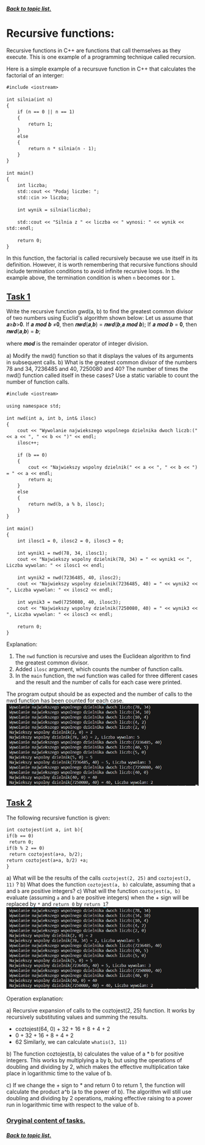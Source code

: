 ##### [Back to topic list.](/first_semester_C++/first_semester_C++.md)
# Recursive functions:
<!--
Funkcje rekurencyjne w języku C++ to funkcje, które wywołują same siebie w trakcie swojego wykonywania. To jest jeden z przykładów techniki programowania zwanej rekurencją.

Oto prosty przykład funkcji rekurencyjnej w C++, która oblicza silnię liczby całkowitej:
```
#include <iostream>

int silnia(int n)
{
    if (n == 0 || n == 1)
    {
        return 1;
    }
    else 
    {
        return n * silnia(n - 1);
    }
}

int main()
{
    int liczba;
    std::cout << "Podaj liczbe: ";
    std::cin >> liczba;

    int wynik = silnia(liczba);

    std::cout << "Silnia z " << liczba << " wynosi: " << wynik << std::endl;

    return 0;
}
```
W tej funkcji silnia jest wywoływana rekurencyjnie, ponieważ w jej definicji używamy samej siebie. Warto jednak pamiętać, że funkcje rekurencyjne powinny zawierać warunki zakończenia, aby uniknąć nieskończonych pętli rekurencyjnych. W powyższym przykładzie warunkiem zakończenia jest, gdy n przyjmuje wartość 0 lub 1.
-->
Recursive functions in C++ are functions that call themselves as they execute. This is one example of a programming technique called recursion.

Here is a simple example of a recursuve function in C++ that calculates the factorial of an interger:
```
#include <iostream>

int silnia(int n)
{
    if (n == 0 || n == 1)
    {
        return 1;
    }
    else 
    {
        return n * silnia(n - 1);
    }
}

int main()
{
    int liczba;
    std::cout << "Podaj liczbe: ";
    std::cin >> liczba;

    int wynik = silnia(liczba);

    std::cout << "Silnia z " << liczba << " wynosi: " << wynik << std::endl;

    return 0;
}
```
In this function, the factorial is called recursively because we use itself in its definition. However, it is worth remembering that recursive functions should include termination conditions to avoid infinite recursive loops. In the example above, the termination condition is when `n` becomes `0`or `1`.
## [Task 1](/first_semester_C++/19_11_23/najwiekszy_wspolny_dzielnik.cpp)
Write the recursive function gwd(a, b) to find the greatest common divisor of two numbers using Euclid's algorithm
shown below:
Let us assume that 𝒂≥𝒃>𝟎.
If 𝒂 𝒎𝒐𝒅 𝒃 ≠𝟎, then 𝒏𝒘𝒅(𝒂,𝒃) = 𝒏𝒘𝒅(𝒃,𝒂 𝒎𝒐𝒅 𝒃);
If 𝒂 𝒎𝒐𝒅 𝒃 = 𝟎, then 𝒏𝒘𝒅(𝒂,𝒃) = 𝒃;
 
where 𝒎𝒐𝒅 is the remainder operator of integer division.
 
a) Modify the nwd() function so that it displays the values ​​of its arguments in subsequent calls.
b) What is the greatest common divisor of the numbers 78 and 34, 7236485 and 40, 7250080 and 40? The number of times the nwd() function called itself in
these cases? Use a static variable to count the number of function calls.
```
#include <iostream>

using namespace std;

int nwd(int a, int b, int& ilosc)
{
    cout << "Wywolanie najwiekszego wspolnego dzielnika dwoch liczb:(" << a << ", " << b << ")" << endl;
    ilosc++;

    if (b == 0)
    {
        cout << "Najwiekszy wspolny dzielnik(" << a << ", " << b << ") = " << a << endl;
        return a;
    }
    else
    {
        return nwd(b, a % b, ilosc);
    }
}

int main()
{
    int ilosc1 = 0, ilosc2 = 0, ilosc3 = 0;

    int wynik1 = nwd(78, 34, ilosc1);
    cout << "Najwiekszy wspolny dzielnik(78, 34) = " << wynik1 << ", Liczba wywolan: " << ilosc1 << endl;

    int wynik2 = nwd(7236485, 40, ilosc2);
    cout << "Najwiekszy wspolny dzielnik(7236485, 40) = " << wynik2 << ", Liczba wywolan: " << ilosc2 << endl;

    int wynik3 = nwd(7250080, 40, ilosc3);
    cout << "Najwiekszy wspolny dzielnik(7250080, 40) = " << wynik3 << ", Liczba wywolan: " << ilosc3 << endl;

    return 0;
}
```
<!--
Wyjaśnienie:

1. Funkcja `nwd` jest rekurencyjna i używa algorytmu Euklidesa do wyznaczania największego wspólnego dzielnika.
2. Dodano argument `ilosc`, który zlicza liczbę wywołań funkcji.
3. W funkcji `main` wywołano funkcję `nwd` dla trzech różnych przypadków i wypisano wynik oraz liczbę wywołań dla każdego przypadku.

Wynik działania programu powinien być zgodny z oczekiwaniami, a liczba wywołań funkcji nwd została zliczona dla każdego przypadku.
-->
Explanation:

1. The `nwd` function is recursive and uses the Euclidean algorithm to find the greatest common divisor.
2. Added `ilosc` argument, which counts the number of function calls.
3. In the `main` function, the `nwd` function was called for three different cases and the result and the number of calls for each case were printed.

The program output should be as expected and the number of calls to the nwd function has been counted for each case.
![](/first_semester_C++/19_11_23/task1.png)

## [Task 2](/first_semester_C++/19_11_23/task2.cpp)
The following recursive function is given:
```
int coztojest(int a, int b){ 
if(b == 0)  
 return 0; 
if(b % 2 == 0)  
 return coztojest(a+a, b/2); 
return coztojest(a+a, b/2) +a; 
} 
``` 
a) What will be the results of the calls `coztojest(2, 25)` and `coztojest(3, 11)` ?
b) What does the function `coztojest(a, b)` calculate, assuming that `a` and `b` are positive integers?
c) What will the function `coztojest(a, b)` evaluate (assuming `a` and `b` are positive integers) when the + sign
will be replaced by `*` and `return 0` by `return 1`?
![](/first_semester_C++/19_11_23/task1.png)
<!--
Wyjaśnienie działania:

a) Rozwinięcie rekurencyjne wywołań funkcji coztojest(2, 25). Działa to na zasadzie rekurencyjnego podstawiania wartości i sumowania wyników.
* coztojest(64, 0) + 32 + 16 + 8 + 4 + 2
* 0 + 32 + 16 + 8 + 4 + 2
* 62
Podobnie możemy obliczyć `coztojest(3, 11)`

b) Funkcja coztojest(a, b) oblicza wartość a * b dla liczb całkowitych dodatnich. Działa to na zasadzie mnożenia a przez b, ale z wykorzystaniem operacji podwajania i dzielenia przez 2, co sprawia, że efektywne mnożenie odbywa się w czasie logarytmicznym względem wartości b.

c) Jeśli zmienimy znak + na * oraz return 0 na return 1, to funkcja będzie obliczać iloczyn a^b (a do potęgi b). Algorytm nadal będzie wykorzystywał operacje podwajania i dzielenia przez 2, co sprawi, że efektywne podnoszenie do potęgi będzie działać w czasie logarytmicznym względem wartości b.
-->
Operation explanation:

a) Recursive expansion of calls to the coztojest(2, 25) function. It works by recursively substituting values ​​and summing the results.
* coztojest(64, 0) + 32 + 16 + 8 + 4 + 2
* 0 + 32 + 16 + 8 + 4 + 2
* 62
Similarly, we can calculate `whatis(3, 11)`

b) The function coztojest(a, b) calculates the value of a * b for positive integers. This works by multiplying a by b, but using the operations of doubling and dividing by 2, which makes the effective multiplication take place in logarithmic time to the value of b.

c) If we change the + sign to * and return 0 to return 1, the function will calculate the product a^b (a to the power of b). The algorithm will still use doubling and dividing by 2 operations, making effective raising to a power run in logarithmic time with respect to the value of b.
### [Oryginal content of tasks.](/first_semester_C++/19_11_23/pp%20cw05%20rekursja.pdf)
##### [Back to topic list.](/first_semester_C++/first_semester_C++.md)